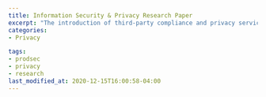 ```yaml
---
title: Information Security & Privacy Research Paper
excerpt: "The introduction of third-party compliance and privacy services for both companies and consumers leads to an environment where it is easier to cause unintended actions on other’s data. We wish to explore how to avoid this issue without then causing companies to be required to collect additional personal information and see if pretending to be a third-party service will yield any higher success rate than general impersonation. This varies from others work by pretending to be an authorize representative and acknowledge it is a form letter rather than pretending to be the user."
categories:
- Privacy

tags:
- prodsec
- privacy
- research
last_modified_at: 2020-12-15T16:00:58-04:00
---
```

<object data="/assets/pdf/NYU_ISP_FALL_2020_Paper.pdf" width="1000" height="1000" type='application/pdf'></object>